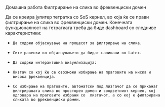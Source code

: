 Домашна работа Филтрирање на слика во фреквенциски домен 
 
Да се креира јупитер тетратка со SoS кернел, во која ќе се прави филтрирање на слика во фреквенциски домен. Конечната функционалност на тетратката треба да биде dashboard со следниве карактеристики: 
-     Да содржи објаснување на процесот за филтрирање на слика.       
-     Сите равенки во објаснувањето да бидат напишани во Latex. 
-     Да содржи интерактивна визуелизација:  
-     Лизгач со кој ќе се овозможи избирање на праговите на ниска и висока фреквенција. 
-     Со избирање на праговите, автоматски под лизгачот да се прикажат филтрираната слика во просторен домен и соодветниот кернел, кој одговара на праговите избрани со  лизгачот, а со кој е филтрирана сликата во фреквенциски домен.   
